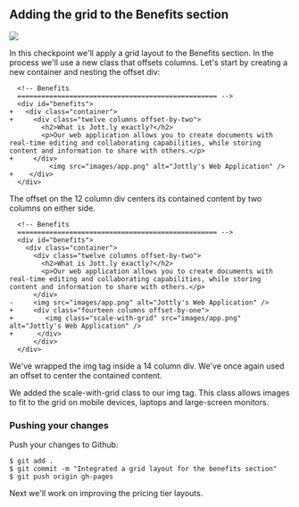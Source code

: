## Adding the grid to the Benefits section

![](http://cl.ly/WHCg/08-benefits-skeleton.png)

In this checkpoint we'll apply a grid layout to the Benefits section. In the process we'll use a new class that offsets columns. Let's start by creating a new container and nesting the offset div:

```html(index.html)
  <!-- Benefits
  ================================================== -->
  <div id="benefits">
+   <div class="container">
+     <div class="twelve columns offset-by-two">
  	    <h2>What is Jott.ly exactly?</h2>
  	  	<p>Our web application allows you to create documents with real-time editing and collaborating capabilities, while storing content and information to share with others.</p>
+     </div>
		  <img src="images/app.png" alt="Jottly's Web Application" />
+	 </div>
  </div>
```

The offset on the 12 column div centers its contained content by two columns on either side.

```html(index.html)
  <!-- Benefits
  ================================================== -->
  <div id="benefits">
    <div class="container">
  	  <div class="twelve columns offset-by-two">
  	    <h2>What is Jott.ly exactly?</h2>
  	  	<p>Our web application allows you to create documents with real-time editing and collaborating capabilities, while storing content and information to share with others.</p>
  	  </div>
-     <img src="images/app.png" alt="Jottly's Web Application" />
+     <div class="fourteen columns offset-by-one">
+	     <img class="scale-with-grid" src="images/app.png" alt="Jottly's Web Application" />
+	   </div>
	  </div>
  </div>
```

We've wrapped the img tag inside a 14 column div. We've once again used an offset to center the contained content.

We added the scale-with-grid class to our img tag. This class allows images to fit to the grid on mobile devices, laptops and large-screen monitors.

### Pushing your changes

Push your changes to Github:

```bash(Terminal)
$ git add .
$ git commit -m "Integrated a grid layout for the benefits section"
$ git push origin gh-pages
```

Next we'll work on improving the pricing tier layouts.
